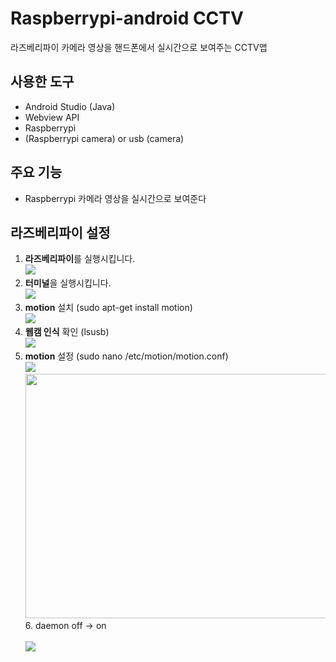 # Raspberrypi-android CCTV
라즈베리파이 카메라 영상을 핸드폰에서 실시간으로 보여주는 CCTV앱

## 사용한 도구 
* Android Studio (Java)
* Webview API
* Raspberrypi
* (Raspberrypi camera) or usb (camera)

## 주요 기능
* Raspberrypi 카메라 영상을 실시간으로 보여준다

## 라즈베리파이 설정
1. **라즈베리파이**를 실행시킵니다.
  <br/><img src="https://user-images.githubusercontent.com/115002427/195792397-722c4985-2eac-47b8-9b6f-3680c1059179.png">
2. **터미널**을 실행시킵니다.
  <br/><img src="https://user-images.githubusercontent.com/115002427/195792432-672d5b6e-d85a-4142-a109-a240c46832fc.png">
3. **motion** 설치 (sudo apt-get install motion)
  <br/><img src="https://user-images.githubusercontent.com/115002427/195795292-af345ace-511f-4256-9ffd-de976e8a12ca.png">
4. **웹캠 인식** 확인 (lsusb)
  <br/><img src="https://user-images.githubusercontent.com/115002427/195797072-d54fa386-cd75-40ff-ad88-d9921181d307.png">
5. **motion** 설정 (sudo nano /etc/motion/motion.conf)
  <br/><img src="https://user-images.githubusercontent.com/115002427/195800383-ef3258c1-f585-4a4a-bc13-51ff510e8235.png">
  <br/><img src="https://user-images.githubusercontent.com/115002427/195801274-7efdb2dc-cfab-4202-8703-984a7910d376.png" width=583 height=391>
<br/>6. daemon off → on
  <br><br/><img src="https://user-images.githubusercontent.com/115002427/195803524-c775db19-c39f-4f8b-8505-c458c62979b1.png">











